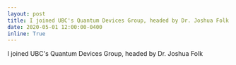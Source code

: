 ```yaml
---
layout: post
title: I joined UBC's Quantum Devices Group, headed by Dr. Joshua Folk!
date: 2020-05-01 12:00:00-0400
inline: True
---
```


I joined UBC's Quantum Devices Group, headed by Dr. Joshua Folk
